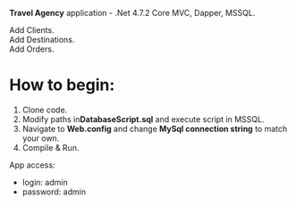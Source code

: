 <b>Travel Agency</b> application - .Net 4.7.2 Core MVC, Dapper, MSSQL.</b>

Add Clients.<br/>
Add Destinations.<br/>
Add Orders.

<h1>How to begin:</h1>

1. Clone code.
2. Modify paths in<b>DatabaseScript.sql</b> and execute script in MSSQL.
3. Navigate to <b>Web.config</b> and change <b>MySql connection string</b> to match your own.
4. Compile & Run.


App access:
- login: admin
- password: admin 
